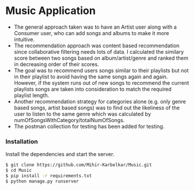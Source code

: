 # Music Application

- The general approach taken was to have an Artist user along with a Consumer user, who can add songs and albums to make it more intuitive.
- The recommendation approach was content based recommendation since collaborative filtering needs lots of data. I calculated the similary score between two songs based on album/artist/genre and ranked them in decreasing order of their scores. 
- The goal was to recommend users songs similar to their playlists but not in their playlist to avoid having the same songs again and again. However, if the system runs out of new songs to recommend the current playlists songs are taken into consideration to match the required playlist length.
- Another recommendation strategy for categories alone (e.g. only genre based songs, artist based songs) was to find out the likeliness of the user to listen to the same genre which was calculated by numOfSongsWithCategory/totalNumOfSongs. 
- The postman collection for testing has been added for testing.

### Installation


Install the dependencies and start the server.

```sh
$ git clone https://github.com/Mihir-Karbelkar/Music.git
$ cd Music
$ pip install -r requirements.txt
$ python manage.py runserver
```
